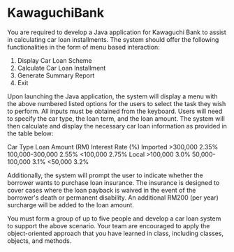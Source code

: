 # KawaguchiBank
You are required to develop a Java application for Kawaguchi Bank to assist in calculating car loan installments. The system should offer the following functionalities in the form of menu based interaction:

1.	Display Car Loan Scheme
2.	Calculate Car Loan Installment
3.	Generate Summary Report
4.	Exit

Upon launching the Java application, the system will display a menu with the above numbered listed options for the users to select the task they wish to perform. All inputs must be obtained from the keyboard. Users will need to specify the car type, the loan term, and the loan amount. The system will then calculate and display the necessary car loan information as provided in the table below:

Car Type	Loan Amount (RM)	Interest Rate (%)
Imported 	>300,000	2.35%
	100,000-300,000	2.55%
	<100,000	2.75%
Local 	>100,000	3.0%
	50,000-100,000	3.1%
	<50,000	3.2%

Additionally, the system will prompt the user to indicate whether the borrower wants to purchase loan insurance. The insurance is designed to cover cases where the loan payback is waived in the event of the borrower's death or permanent disability. An additional RM200 (per year) surcharge will be added to the loan amount.

You must form a group of up to five people and develop a car loan system to support the above scenario. Your team are encouraged to apply the object-oriented approach that you have learned in class, including classes, objects, and methods.

